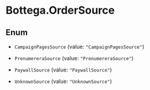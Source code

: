 # Bottega.OrderSource

## Enum


* `CampaignPagesSource` (value: `"CampaignPagesSource"`)

* `PrenumereraSource` (value: `"PrenumereraSource"`)

* `PaywallSource` (value: `"PaywallSource"`)

* `UnknownSource` (value: `"UnknownSource"`)


